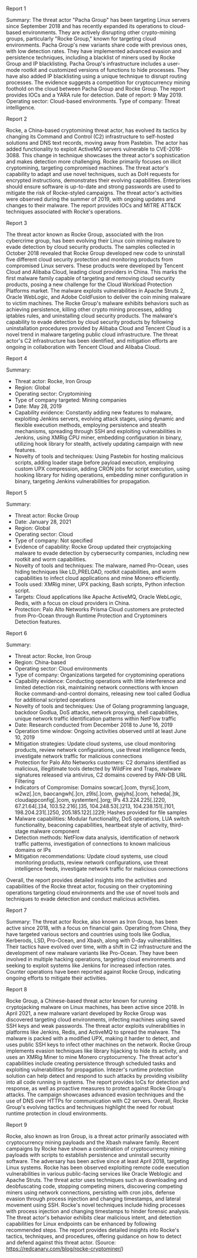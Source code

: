 
Report 1

Summary:
The threat actor "Pacha Group" has been targeting Linux servers since September 2018 and has recently expanded its operations to cloud-based environments. They are actively disrupting other crypto-mining groups, particularly "Rocke Group," known for targeting cloud environments. Pacha Group's new variants share code with previous ones, with low detection rates. They have implemented advanced evasion and persistence techniques, including a blacklist of miners used by Rocke Group and IP blacklisting. Pacha Group's infrastructure includes a user-mode rootkit and customized versions of functions to hide processes. They have also added IP blacklisting using a unique technique to disrupt routing processes. The evidence suggests a competition for cryptocurrency mining foothold on the cloud between Pacha Group and Rocke Group. The report provides IOCs and a YARA rule for detection. Date of report: 9 May 2019. Operating sector: Cloud-based environments. Type of company: Threat intelligence.





Report 2

Rocke, a China-based cryptomining threat actor, has evolved its tactics by changing its Command and Control (C2) infrastructure to self-hosted solutions and DNS text records, moving away from Pastebin. The actor has added functionality to exploit ActiveMQ servers vulnerable to CVE-2016-3088. This change in technique showcases the threat actor's sophistication and makes detection more challenging. Rocke primarily focuses on illicit cryptomining, targeting compromised machines. The threat actor's capability to adapt and use novel techniques, such as DoH requests for encrypted instructions, demonstrates their evolving capabilities. Enterprises should ensure software is up-to-date and strong passwords are used to mitigate the risk of Rocke-styled campaigns. The threat actor's activities were observed during the summer of 2019, with ongoing updates and changes to their malware. The report provides IOCs and MITRE ATT&CK techniques associated with Rocke's operations.





Report 3

The threat actor known as Rocke Group, associated with the Iron cybercrime group, has been evolving their Linux coin mining malware to evade detection by cloud security products. The samples collected in October 2018 revealed that Rocke Group developed new code to uninstall five different cloud security protection and monitoring products from compromised Linux servers. These products were developed by Tencent Cloud and Alibaba Cloud, leading cloud providers in China. This marks the first malware family capable of targeting and removing cloud security products, posing a new challenge for the Cloud Workload Protection Platforms market. The malware exploits vulnerabilities in Apache Struts 2, Oracle WebLogic, and Adobe ColdFusion to deliver the coin mining malware to victim machines. The Rocke Group's malware exhibits behaviors such as achieving persistence, killing other crypto mining processes, adding iptables rules, and uninstalling cloud security products. The malware's capability to evade detection by cloud security products by following uninstallation procedures provided by Alibaba Cloud and Tencent Cloud is a novel trend in malware targeting public cloud infrastructure. The threat actor's C2 infrastructure has been identified, and mitigation efforts are ongoing in collaboration with Tencent Cloud and Alibaba Cloud.





Report 4

Summary:
- Threat actor: Rocke, Iron Group
- Region: Global
- Operating sector: Cryptomining
- Type of company targeted: Mining companies
- Date: May 28, 2019
- Capability evidence: Constantly adding new features to malware, exploiting Jenkins servers, evolving attack stages, using dynamic and flexible execution methods, employing persistence and stealth mechanisms, spreading through SSH and exploiting vulnerabilities in Jenkins, using XMRig CPU miner, embedding configuration in binary, utilizing hook library for stealth, actively updating campaign with new features.
- Novelty of tools and techniques: Using Pastebin for hosting malicious scripts, adding loader stage before payload execution, employing custom UPX compression, adding CRON jobs for script execution, using hooking library for hiding operations, embedding miner configuration in binary, targeting Jenkins vulnerabilities for propagation.





Report 5

Summary:
- Threat actor: Rocke Group
- Date: January 28, 2021
- Region: Global
- Operating sector: Cloud
- Type of company: Not specified
- Evidence of capability: Rocke Group updated their cryptojacking malware to evade detection by cybersecurity companies, including new rootkit and worm capabilities.
- Novelty of tools and techniques: The malware, named Pro-Ocean, uses hiding techniques like LD_PRELOAD, rootkit capabilities, and worm capabilities to infect cloud applications and mine Monero efficiently.
- Tools used: XMRig miner, UPX packing, Bash scripts, Python infection script.
- Targets: Cloud applications like Apache ActiveMQ, Oracle WebLogic, Redis, with a focus on cloud providers in China.
- Protection: Palo Alto Networks Prisma Cloud customers are protected from Pro-Ocean through Runtime Protection and Cryptominers Detection features.





Report 6

Summary:
- Threat actor: Rocke, Iron Group
- Region: China-based
- Operating sector: Cloud environments
- Type of company: Organizations targeted for cryptomining operations
- Capability evidence: Conducting operations with little interference and limited detection risk, maintaining network connections with known Rocke command-and-control domains, releasing new tool called Godlua for additional scripted operations
- Novelty of tools and techniques: Use of Golang programming language, backdoor Godlua, DoS attacks, network proxying, shell capabilities, unique network traffic identification patterns within NetFlow traffic
- Date: Research conducted from December 2018 to June 16, 2019
- Operation time window: Ongoing activities observed until at least June 10, 2019
- Mitigation strategies: Update cloud systems, use cloud monitoring products, review network configurations, use threat intelligence feeds, investigate network traffic for malicious connections
- Protection for Palo Alto Networks customers: C2 domains identified as malicious, illegitimate tools detected by WildFire and Traps, malware signatures released via antivirus, C2 domains covered by PAN-DB URL Filtering
- Indicators of Compromise: Domains sowcar[.]com, thyrsi[.]com, w2wz[.]cn, baocangwh[.]cn, z9ls[.]com, gwjyhs[.]com, heheda[.]tk, cloudappconfig[.]com, systemten[.]org; IPs 43.224.225[.]220, 67.21.64[.]34, 103.52.216[.]35, 104.248.53[.]213, 104.238.151[.]101, 198.204.231[.]250, 205.185.122[.]229; Hashes provided for file samples
- Malware capabilities: Modular functionality, DoS operations, LUA switch functionality, beaconing capabilities, heartbeat style of activity, third-stage malware component
- Detection methods: NetFlow data analysis, identification of network traffic patterns, investigation of connections to known malicious domains or IPs
- Mitigation recommendations: Update cloud systems, use cloud monitoring products, review network configurations, use threat intelligence feeds, investigate network traffic for malicious connections

Overall, the report provides detailed insights into the activities and capabilities of the Rocke threat actor, focusing on their cryptomining operations targeting cloud environments and the use of novel tools and techniques to evade detection and conduct malicious activities.





Report 7

Summary:
The threat actor Rocke, also known as Iron Group, has been active since 2018, with a focus on financial gain. Operating from China, they have targeted various sectors and countries using tools like Godlua, Kerberods, LSD, Pro-Ocean, and Xbash, along with 0-day vulnerabilities. Their tactics have evolved over time, with a shift in C2 infrastructure and the development of new malware variants like Pro-Ocean. They have been involved in multiple hacking operations, targeting cloud environments and seeking to exploit systems like Jenkins for increased infection rates. Counter operations have been reported against Rocke Group, indicating ongoing efforts to mitigate their activities.





Report 8

Rocke Group, a Chinese-based threat actor known for running cryptojacking malware on Linux machines, has been active since 2018. In April 2021, a new malware variant developed by Rocke Group was discovered targeting cloud environments, infecting machines using saved SSH keys and weak passwords. The threat actor exploits vulnerabilities in platforms like Jenkins, Redis, and ActiveMQ to spread the malware. The malware is packed with a modified UPX, making it harder to detect, and uses public SSH keys to infect other machines on the network. Rocke Group implements evasion techniques like library hijacking to hide its activity, and uses an XMRig Miner to mine Monero cryptocurrency. The threat actor's capabilities include creating persistence through scheduled tasks and exploiting vulnerabilities for propagation. Intezer's runtime protection solution can help detect and respond to such attacks by providing visibility into all code running in systems. The report provides IoCs for detection and response, as well as proactive measures to protect against Rocke Group's attacks. The campaign showcases advanced evasion techniques and the use of DNS over HTTPs for communication with C2 servers. Overall, Rocke Group's evolving tactics and techniques highlight the need for robust runtime protection in cloud environments.





Report 9

Rocke, also known as Iron Group, is a threat actor primarily associated with cryptocurrency mining payloads and the Xbash malware family. Recent campaigns by Rocke have shown a combination of cryptocurrency mining payloads with scripts to establish persistence and uninstall security software. The adversary has been active since at least April 2018, targeting Linux systems. Rocke has been observed exploiting remote code execution vulnerabilities in various public-facing services like Oracle Weblogic and Apache Struts. The threat actor uses techniques such as downloading and deobfuscating code, stopping competing miners, discovering competing miners using network connections, persisting with cron jobs, defense evasion through process injection and changing timestamps, and lateral movement using SSH. Rocke's novel techniques include hiding processes with process injection and changing timestamps to hinder forensic analysis. The threat actor's behavior exhibits clear malicious intent, and detection capabilities for Linux endpoints can be enhanced by following recommended steps. The report provides detailed insights into Rocke's tactics, techniques, and procedures, offering guidance on how to detect and defend against this threat actor. (Source: https://redcanary.com/blog/rocke-cryptominer/)



